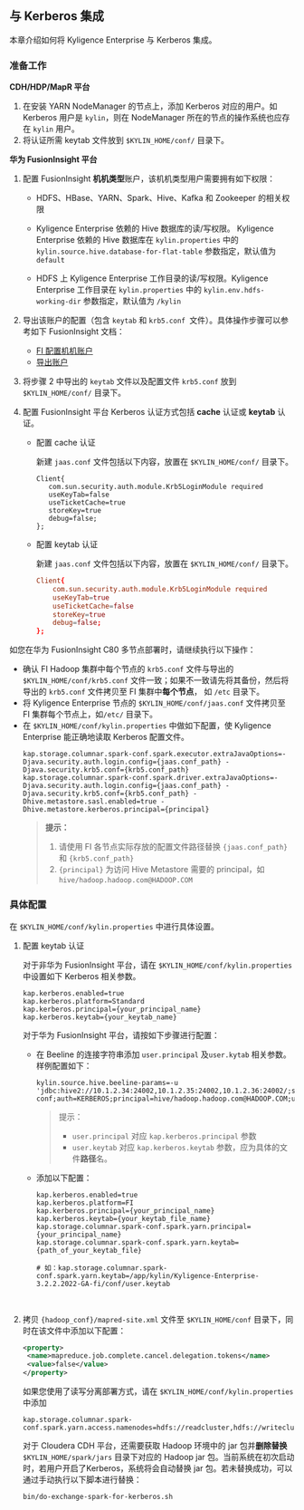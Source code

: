 ## 与 Kerberos 集成

本章介绍如何将 Kyligence Enterprise 与 Kerberos 集成。

### 准备工作

**CDH/HDP/MapR 平台**

1. 在安装 YARN NodeManager 的节点上，添加 Kerberos 对应的用户。如 Kerberos 用户是 `kylin`，则在 NodeManager 所在的节点的操作系统也应存在 `kylin` 用户。
2. 将认证所需 keytab 文件放到 `$KYLIN_HOME/conf/` 目录下。 

**华为 FusionInsight 平台**

1. 配置 FusionInsight **机机类型**账户，该机机类型用户需要拥有如下权限：
   - HDFS、HBase、YARN、Spark、Hive、Kafka 和 Zookeeper 的相关权限
   - Kyligence Enterprise 依赖的 Hive 数据库的读/写权限。 Kyligence Enterprise 依赖的 Hive 数据库在  `kylin.properties` 中的 `kylin.source.hive.database-for-flat-table`  参数指定，默认值为 `default`

   - HDFS 上 Kyligence Enterprise 工作目录的读/写权限。Kyligence Enterprise 工作目录在 `kylin.properties` 中的  `kylin.env.hdfs-working-dir` 参数指定，默认值为 `/kylin`

2. 导出该账户的配置（包含 `keytab` 和 `krb5.conf `文件）。具体操作步骤可以参考如下 FusionInsight 文档：
   - [FI 配置机机账户](http://support.huawei.com/hedex/hdx.do?docid=EDOC1000130541&id=it_61_50_000019&text=%252525u521B%252525u5EFA%252525u7528%252525u6237&lang=zh)
   - [导出账户](http://support.huawei.com/hedex/hdx.do?docid=EDOC1000130541&id=it_61_50_000030&text=%252525u5BFC%252525u51FAKeytab%252525u6587%252525u4EF6&lang=zh)

3. 将步骤 2 中导出的 `keytab` 文件以及配置文件 `krb5.conf` 放到 `$KYLIN_HOME/conf/` 目录下。

4. 配置 FusionInsight 平台 Kerberos 认证方式包括 **cache** 认证或 **keytab** 认证。
   - 配置 cache 认证

     新建 `jaas.conf` 文件包括以下内容，放置在 `$KYLIN_HOME/conf/` 目录下。

     ```
     Client{
     	com.sun.security.auth.module.Krb5LoginModule required
     	useKeyTab=false
     	useTicketCache=true
     	storeKey=true
     	debug=false;
     };
     ```

   - 配置 keytab 认证

     新建 `jaas.conf` 文件包括以下内容，放置在 `$KYLIN_HOME/conf/` 目录下。

     ```conf
     Client{
         com.sun.security.auth.module.Krb5LoginModule required
         useKeyTab=true
         useTicketCache=false
         storeKey=true
         debug=false;
     };
     ```

如您在华为 FusionInsight C80 多节点部署时，请继续执行以下操作：

- 确认 FI Hadoop 集群中每个节点的 `krb5.conf` 文件与导出的 `$KYLIN_HOME/conf/krb5.conf` 文件一致；如果不一致请先将其备份，然后将导出的 `krb5.conf` 文件拷贝至 FI 集群中**每个节点**， 如 `/etc` 目录下。 
- 将 Kyligence Enterprise 节点的 `$KYLIN_HOME/conf/jaas.conf` 文件拷贝至 FI 集群每个节点上，如`/etc/` 目录下。
- 在 `$KYLIN_HOME/conf/kylin.properties` 中做如下配置，使 Kyligence Enterprise 能正确地读取 Kerberos 配置文件。
  ```properties
  kap.storage.columnar.spark-conf.spark.executor.extraJavaOptions=-Djava.security.auth.login.config={jaas.conf_path} -Djava.security.krb5.conf={krb5.conf_path}
  kap.storage.columnar.spark-conf.spark.driver.extraJavaOptions=-Djava.security.auth.login.config={jaas.conf_path} -Djava.security.krb5.conf={krb5.conf_path} -Dhive.metastore.sasl.enabled=true -Dhive.metastore.kerberos.principal={principal}
  ```
  >  **提示：**
  >  1. 请使用 FI 各节点实际存放的配置文件路径替换 `{jaas.conf_path}` 和 `{krb5.conf_path}` 
  >  2. `{principal}` 为访问 Hive Metastore 需要的 principal，如 `hive/hadoop.hadoop.com@HADOOP.COM` 


### 具体配置
在 `$KYLIN_HOME/conf/kylin.properties` 中进行具体设置。

1. 配置 keytab 认证

   对于非华为 FusionInsight 平台，请在 `$KYLIN_HOME/conf/kylin.properties` 中设置如下 Kerberos 相关参数。

   ```properties
   kap.kerberos.enabled=true
   kap.kerberos.platform=Standard
   kap.kerberos.principal={your_principal_name}
   kap.kerberos.keytab={your_keytab_name} 
   ```

   对于华为 FusionInsight 平台，请按如下步骤进行配置：

   - 在 Beeline 的连接字符串添加 `user.principal` 及`user.kytab` 相关参数。样例配置如下：

     ```properties
     kylin.source.hive.beeline-params=-u 'jdbc:hive2://10.1.2.34:24002,10.1.2.35:24002,10.1.2.36:24002/;serviceDiscoveryMode=zooKeeper;zooKeeperNamespace=hiveserver2;sasl.qop=auth-conf;auth=KERBEROS;principal=hive/hadoop.hadoop.com@HADOOP.COM;user.keytab=/root/testkylinadmin/user.keytab;user.principal=testkylinadmin'
     ```

     > 提示：
     >
     > - `user.principal` 对应 `kap.kerberos.principal` 参数
     > - `user.keytab` 对应 `kap.kerberos.keytab` 参数，应为具体的文件**路径**名。

   - 添加以下配置：

     ```properties
     kap.kerberos.enabled=true
     kap.kerberos.platform=FI
     kap.kerberos.principal={your_principal_name}
     kap.kerberos.keytab={your_keytab_file_name}
     kap.storage.columnar.spark-conf.spark.yarn.principal={your_principal_name}
     kap.storage.columnar.spark-conf.spark.yarn.keytab={path_of_your_keytab_file}

     # 如：kap.storage.columnar.spark-conf.spark.yarn.keytab=/app/kylin/Kyligence-Enterprise-3.2.2.2022-GA-fi/conf/user.keytab
     ```

     ​

2. 拷贝 `{hadoop_conf}/mapred-site.xml` 文件至 `$KYLIN_HOME/conf` 目录下，同时在该文件中添加以下配置：

   ```xml
   <property>
   	<name>mapreduce.job.complete.cancel.delegation.tokens</name>
   	<value>false</value>
   </property>
   ```

   如果您使用了读写分离部署方式，请在 `$KYLIN_HOME/conf/kylin.properties` 中添加

   ```properties
   kap.storage.columnar.spark-conf.spark.yarn.access.namenodes=hdfs://readcluster,hdfs://writecluster
   ```

   对于 Cloudera CDH 平台，还需要获取 Hadoop 环境中的 jar 包并**删除替换** `$KYLIN_HOME/spark/jars` 目录下对应的 Hadoop jar 包。当前系统在初次启动时，若用户开启了Kerberos，系统将会自动替换 jar 包。若未替换成功，可以通过手动执行以下脚本进行替换：

   ```sh
   bin/do-exchange-spark-for-kerberos.sh
   ```

   
